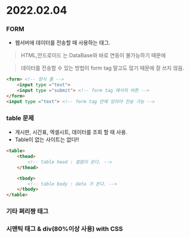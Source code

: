# 2022.02.04

### FORM
- 웹서버에 데이터를 전송할 때 사용하는 태그.
> HTML,안드로이드 는 DataBase와 바로 연동이 불가능하기 때문에

> 데이터를 전송할 수 있는 방법이 form tag 말고도 많기 때문에 잘 쓰지 않음.
```html
<form> <!-- 양식 폼 -->
    <input type ="text">
    <input type ="submit"> <!-- form tag 에서의 버튼 -->
</form>
<input type ="text"> <!-- form tag 안에 있어야 전송 가능 -->
```
### table 문제
- 게시판, 시간표, 엑셀시트, 데이터를 조회 할 때 사용.
- Table이 없는 사이트는 없다!!
```html
<table>
    <thead>
        <!-- table head : 컬럼이 온다. -->
    </thead>

    <tbody>
        <!-- table body : data 가 온다. -->
    </tbody>
</table>
```

### 기타 쩌리짱 태그


### 시맨틱 태그 & div(80%이상 사용) with CSS